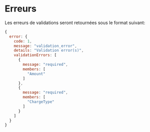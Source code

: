 # Erreurs

Les erreurs de validations seront retournées sous le format suivant:

```javascript
{
  error: {
    code: 1,
    message: "validation_error",
    details: "Validation error(s)",
    validationErrors: [
      {
        message: "required",
        members: [
          "Amount"
        ]
      },
      {
        message: "required",
        members: [
          "ChargeType"
        ]
      }
    ]
  }
}
```
